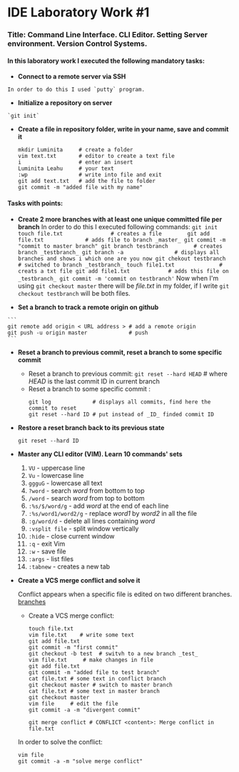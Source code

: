 # IDE Laboratory Work #1

### Title: Command Line Interface. CLI Editor. Setting Server environment. Version Control Systems.

#### In this laboratory work I executed the following mandatory tasks:

   - **Connect to a remote server via SSH**

	In order to do this I used `putty` program. 
   - **Initialize a repository on server**
   
	`git init`
   - **Create a file in repository folder, write in your name, save and commit it**
  
   	 ```
	 mkdir Luminita 	# create a folder
	 vim text.txt   	# editor to create a text file
	 i              	# enter an insert
	 Luminita Leahu		# your text 
	 :wp				# write into file and exit
	 git add text.txt   # add the file to folder
	 git commit -m "added file with my name"

	 ```
#### Tasks with points:

   - **Create 2 more branches with at least one unique committed file per branch**
   In order to do this I executed following commands:
	```
	git init
	touch file.txt	             # creates a file		
	git add file.txt             # adds file to branch _master_
	git commit -m  "commit to master branch"
	git branch testbranch        # creates branch _testbranch_
	git branch -a                # displays all branches and shows i which one are you now
	git chekout testbranch       # switched to branch _testbranch_
	touch file1.txt		     	 # creats a txt file
	git add file1.txt            # adds this file on _testbranch_
	git commit -m 'commit on testbranch'
	```
	Now when I'm using `git checkout master` there will be _file.txt_ in my folder, if I write `git checkout testbranch` will be both files.

   - **Set a branch to track a remote origin on github**

    ```
    git remote add origin < URL address > # add a remote origin
    git push -u origin master             # push
    ```

   - **Reset a branch to previous commit, reset a branch to some specific commit**

     - Reset a branch to previous commit:
       `git reset --hard HEAD`  # where _HEAD_ is the last commit ID in  current branch
     - Reset a branch to some specific commit :
       ```
       git log             # displays all commits, find here the commit to reset
       git reset --hard ID # put instead of _ID_ finded commit ID

       ```
   - **Restore a reset branch back to its previous state**

      `git reset --hard ID`

   - **Master any CLI editor (VIM). Learn 10 commands' sets**
       
       1. `VU` - uppercase line
       2. `Vu` - lowercase line
       3. `ggguG` - lowercase all text
       4. `?word` - search _word_ from bottom to top
       5. `/word` - search _word_ from top to bottom
       6. `:%s/$/word/g` - add _word_ at the end of each line
       7. `:%s/word1/word2/g` - replace _word1_ by _word2_ in all the file
       8. `:g/word/d`  - delete all lines containing _word_
       9. `:vsplit file` - split window vertically
       10. `:hide` - close current window
       11. `:q`    - exit Vim
       12. `:w`    - save file
       13. `:args` - list files
       14. `:tabnew` - creates a new tab 

   - **Create a VCS merge conflict and solve it**

      Conflict appears when a specific file is edited on two different branches. 
      [branches](https://raw.githubusercontent.com/TUM-FAF/FAF-121-Leahu-Luminita/master/IDE/Lab%231/branches.png)

      - Create a VCS merge conflict:
        ```
        touch file.txt
        vim file.txt    # write some text 
        git add file.txt
        git commit -m "first commit"
        git checkout -b test  # switvh to a new branch _test_
        vim file.txt     # make changes in file 
        git add file.txt
        git commit -m "added file to test branch"
        cat file.txt # some text in conflict branch
        git checkout master # switch to master branch
        cat file.txt # some text in master branch
        git checkout master 
        vim file     # edit the file
        git commit -a -m "divergent commit"

        git merge conflict # CONFLICT <content>: Merge conflict in file.txt
        
      In order to solve the conflict:
        ```
        vim file     
        git commit -a -m "solve merge conflict"
        
        ```



